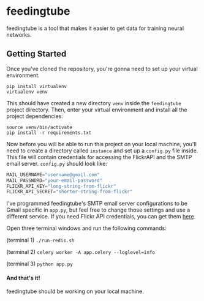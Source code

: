 # feedingtube
feedingtube is a tool that makes it easier to get data for training neural networks.

## Getting Started
Once you've cloned the repository, you're gonna need to set up your virtual environment.
```
pip install virtualenv
virtualenv venv
```
This should have created a new directory `venv` inside the `feedingtube` project directory. Then, enter your virtual environment and install all the project dependencies:
```
source venv/bin/activate
pip install -r requirements.txt
```

Now before you will be able to run this project on your local machine, you'll need to create a directory called `instance` and set up a `config.py` file inside. This file will contain credentials for accessing the FlickrAPI and the SMTP email server. `config.py` should look like:
```python
MAIL_USERNAME="username@gmail.com"
MAIL_PASSWORD="your-email-password"
FLICKR_API_KEY="long-string-from-flickr"
FLICKR_API_SECRET="shorter-string-from-flickr"
```
I've programmed feedingtube's SMTP email server configurations to be Gmail specific in `app.py`, but feel free to change those settings and use a different service. If you need Flickr API credentials, you can get them [here](https://www.flickr.com/services/apps/create/apply).

Open three terminal windows and run the following commands:

(terminal 1) `./run-redis.sh`

(terminal 2) `celery worker -A app.celery --loglevel=info`

(terminal 3) `python app.py`

#### And that's it!
feedingtube should be working on your local machine.
